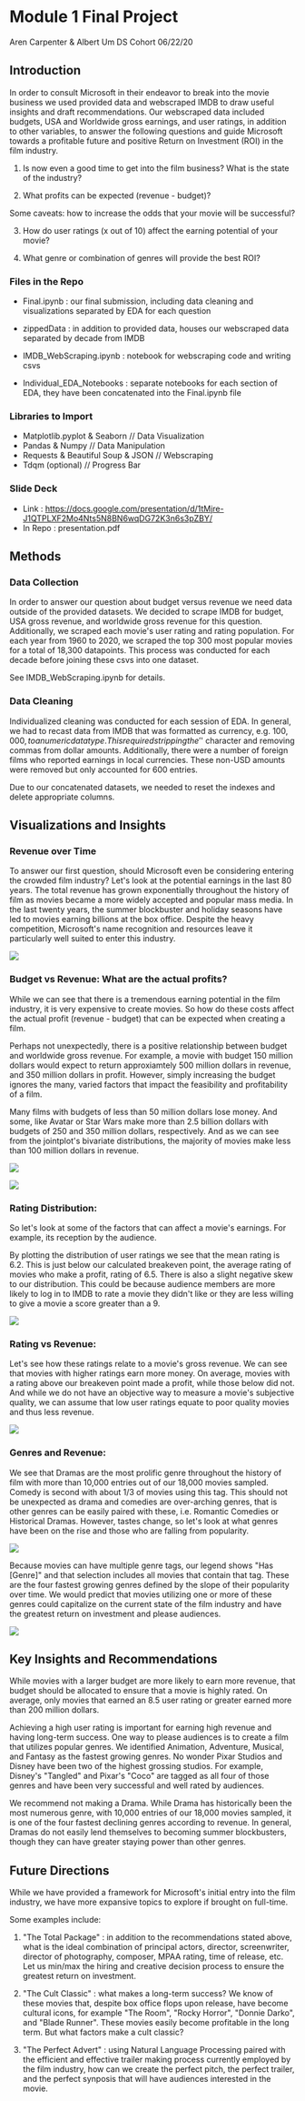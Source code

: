 # Module 1 Final Project

Aren Carpenter & Albert Um
DS Cohort 06/22/20

## Introduction

In order to consult Microsoft in their endeavor to break into the movie business we used provided data and webscraped IMDB to draw useful insights and draft recommendations. Our webscraped data included budgets, USA and Worldwide gross earnings, and user ratings, in addition to other variables, to answer the following questions and guide Microsoft towards a profitable future and positive Return on Investment (ROI) in the film industry.

1) Is now even a good time to get into the film business? What is the state of the industry? 

2) What profits can be expected (revenue - budget)? 


Some caveats: how to increase the odds that your movie will be successful? 

3) How do user ratings (x out of 10) affect the earning potential of your movie?

4) What genre or combination of genres will provide the best ROI? 


### Files in the Repo

- Final.ipynb : our final submission, including data cleaning and visualizations separated by EDA for each question

- zippedData : in addition to provided data, houses our webscraped data separated by decade from IMDB

- IMDB_WebScraping.ipynb : notebook for webscraping code and writing csvs

- Individual_EDA_Notebooks : separate notebooks for each section of EDA, they have been concatenated into the Final.ipynb file


### Libraries to Import

- Matplotlib.pyplot & Seaborn          // Data Visualization
- Pandas & Numpy                       // Data Manipulation
- Requests & Beautiful Soup & JSON     // Webscraping
- Tdqm (optional)                      // Progress Bar


### Slide Deck

- Link : https://docs.google.com/presentation/d/1tMjre-J1QTPLXF2Mo4Nts5N8BN6wqDG72K3n6s3pZBY/
- In Repo : presentation.pdf


## Methods

### Data Collection

In order to answer our question about budget versus revenue we need data outside of the provided datasets. We decided to scrape IMDB for budget, USA gross revenue, and worldwide gross revenue for this question. Additionally, we scraped each movie's user rating and rating population. For each year from 1960 to 2020, we scraped the top 300 most popular movies for a total of 18,300 datapoints. This process was conducted for each decade before joining these csvs into one dataset. 

See IMDB_WebScraping.ipynb for details.


### Data Cleaning

Individualized cleaning was conducted for each session of EDA. In general, we had to recast data from IMDB that was formatted as currency, e.g. $100,000, to a numeric datatype. This required stripping the '$' character and removing commas from dollar amounts. Additionally, there were a number of foreign films who reported earnings in local currencies. These non-USD amounts were removed but only accounted for 600 entries. 

Due to our concatenated datasets, we needed to reset the indexes and delete appropriate columns. 


## Visualizations and Insights

### Revenue over Time

To answer our first question, should Microsoft even be considering entering the crowded film industry? Let's look at the potential earnings in the last 80 years. The total revenue has grown exponentially throughout the history of film as movies became a more widely accepted and popular mass media. In the last twenty years, the summer blockbuster and holiday seasons have led to movies earning billions at the box office. Despite the heavy competition, Microsoft's name recognition and resources leave it particularly well suited to enter this industry. 

![](Images/Revenue_x_Time.png)


### Budget vs Revenue: What are the actual profits?

While we can see that there is a tremendous earning potential in the film industry, it is very expensive to create movies. So how do these costs affect the actual profit (revenue - budget) that can be expected when creating a film. 

Perhaps not unexpectedly, there is a positive relationship between budget and worldwide gross revenue. For example, a movie with budget 150 million dollars would expect to return approxiamtely 500 million dollars in revenue, and 350 million dollars in profit. However, simply increasing the budget ignores the many, varied factors that impact the feasibility and profitability of a film.

Many films with budgets of less than 50 million dollars lose money. And some, like Avatar or Star Wars make more than 2.5 billion dollars with budgets of 250 and 350 million dollars, respectively. And as we can see from the jointplot's bivariate distributions, the majority of movies make less than 100 million dollars in revenue. 

![](Images/Budget_x_Revenue.png)

![](Images/Budget_x_Revenue_jointplot.png)


### Rating Distribution: 

So let's look at some of the factors that can affect a movie's earnings. For example, its reception by the audience. 

By plotting the distribution of user ratings we see that the mean rating is 6.2. This is just below our calculated breakeven point, the average rating of movies who make a profit, rating of 6.5. There is also a slight negative skew to our distribution. This could be because audience members are more likely to log in to IMDB to rate a movie they didn't like or they are less willing to give a movie a score greater than a 9. 

![](Images/Rating_Dist.png)


### Rating vs Revenue: 

Let's see how these ratings relate to a movie's gross revenue. We can see that movies with higher ratings earn more money. On average, movies with a rating above our breakeven point made a profit, while those below did not. And while we do not have an objective way to measure a movie's subjective quality, we can assume that low user ratings equate to poor quality movies and thus less revenue. 

![](Images/Rev_x_Rating.png)


### Genres and Revenue:

We see that Dramas are the most prolific genre throughout the history of film with more than 10,000 entries out of our 18,000 movies sampled. Comedy is second with about 1/3 of movies using this tag. This should not be unexpected as drama and comedies are over-arching genres, that is other genres can be easily paired with these, i.e. Romantic Comedies or Historical Dramas. However, tastes change, so let's look at what genres have been on the rise and those who are falling from popularity. 

![](Images/Overall_Genre_Distribution.png)

Because movies can have multiple genre tags, our legend shows "Has [Genre]" and that selection includes all movies that contain that tag. These are the four fastest growing genres defined by the slope of their popularity over time. We would predict that movies utilizing one or more of these genres could capitalize on the current state of the film industry and have the greatest return on investment and please audiences. 

![](Images/Top4_Genre_Income.png)


## Key Insights and Recommendations

While movies with a larger budget are more likely to earn more revenue, that budget should be allocated to ensure that a movie is highly rated. On average, only movies that earned an 8.5 user rating or greater earned more than 200 million dollars.

Achieving a high user rating is important for earning high revenue and having long-term success. One way to please audiences is to create a film that utilizes popular genres. We identified Animation, Adventure, Musical, and Fantasy as the fastest growing genres. No wonder Pixar Studios and Disney have been two of the highest grossing studios. For example, Disney's "Tangled" and Pixar's "Coco" are tagged as all four of those genres and have been very successful and well rated by audiences.  

We recommend not making a Drama. While Drama has historically been the most numerous genre, with 10,000 entries of our 18,000 movies sampled, it is one of the four fastest declining genres according to revenue. In general, Dramas do not easily lend themselves to becoming summer blockbusters, though they can have greater staying power than other genres.


## Future Directions

While we have provided a framework for Microsoft's initial entry into the film industry, we have more expansive topics to explore if brought on full-time.

Some examples include:

1) "The Total Package" : in addition to the recommendations stated above, what is the ideal combination of principal actors, director, screenwriter, director of photography, composer, MPAA rating, time of release, etc. Let us min/max the hiring and creative decision process to ensure the greatest return on investment.

2) "The Cult Classic" : what makes a long-term success? We know of these movies that, despite box office flops upon release, have become cultural icons, for example "The Room", "Rocky Horror", "Donnie Darko", and "Blade Runner". These movies easily become profitable in the long term. But what factors make a cult classic? 

3) "The Perfect Advert" : using Natural Language Processing paired with the efficient and effective trailer making process currently employed by the film industry, how can we create the perfect pitch, the perfect trailer, and the perfect synposis that will have audiences interested in the movie. 